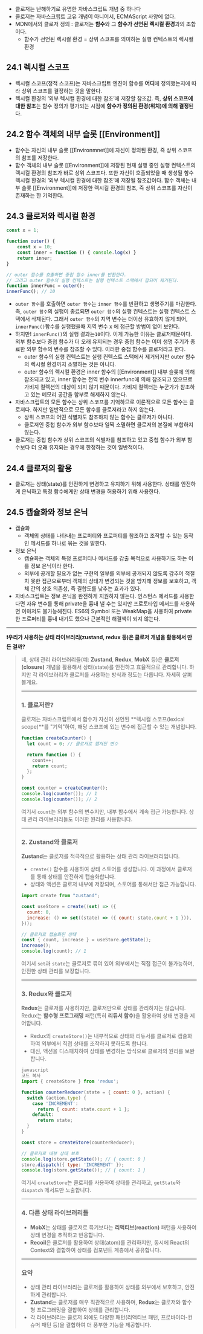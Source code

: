 - 클로저는 난해하기로 유명한 자바스크립트 개념 중 하나다
- 클로저는 자바스크립트 고유 개념이 아니어서, ECMAScript 사양에 없다.
- MDN에서의 클로저 정의 : 클로저는 **함수**와 그 **함수가 선언된 렉시컬 환경**과의 조합이다.
  - 함수가 선언된 렉시컬 환경 = 상위 스코프를 의미하는 실행 컨텍스트의 렉시컬 환경

## 24.1 렉시컬 스코프

- 렉시컬 스코프(정적 스코프)는 자바스크립트 엔진이 함수를 **어디**에 정의했는지에 따라 상위 스코프를 결정하는 것을 말한다.
- 렉시컬 환경의 ‘외부 렉시컬 환경에 대한 참조’에 저장할 참조값. 즉, **상위 스코프에 대한 참조**는 함수 정의가 평가되는 시점에 **함수가 정의된 환경(위치)에 의해 결정**된다.

## 24.2 함수 객체의 내부 슬롯 [[Environment]]

- 함수는 자신의 내부 슬롯 [[Environmnet]]에 자신이 정의된 환경, 즉 상위 스코프의 참조를 저장한다.
- 함수 객체의 내부 슬롯 [[Environment]]에 저장된 현재 실행 중인 실행 컨텍스트의 렉시컬 환경의 참조가 바로 상위 스코프다. 또한 자신이 호출되었을 때 생성될 함수 렉시컬 환경의 ‘외부 렉시컬 환경에 대한 참조’에 저장될 참조값이다. 함수 객체는 내부 슬롯 [[Environment]]에 저장한 렉시컬 환경의 참조, 즉 상위 스코프를 자신이 존재하는 한 기억한다.

## 24.3 클로저와 렉시컬 환경

```jsx
const x = 1;

function outer() {
	const x = 10;
	const inner = function () { console.log(x) }
	return inner;
}

// outer 함수를 호출하면 중첩 함수 inner를 반환한다.
// 그리고 outer 함수의 실행 컨텍스트는 실행 컨텍스트 스택에서 팝되어 제거된다.
function innerFunc = outer();
innerFunc(); // 10
```

- `outer 함수`를 호출하면 `outer 함수`는 `inner 함수`를 반환하고 생명주기를 마감한다. 즉, `outer 함수`의 실행이 종료되면 `outer 함수`의 실행 컨텍스트는 실행 컨텍스트 스택에서 삭제된다. 그래서 `outer 함수`의 지역 변수는 더이상 유효하지 않게 되어, `innerFunc()`함수를 실행했을때 지역 변수 x 에 접근할 방법이 없어 보인다.
- 하지만! `innerFunc()`의 실행 결과는`10`이다. 이게 가능한 이유는 클로저때문이다. 외부 함수보다 중첩 함수가 더 오래 유지되는 경우 중첩 함수는 이미 생명 주기가 종료한 외부 함수의 변수를 참조할 수 있다. 이러한 중첩 함수를 클로저라고 한다.
  - outer 함수의 실행 컨텍스트는 실행 컨텍스트 스택에서 제거되지만 outer 함수의 렉시컬 환경까지 소멸하는 것은 아니다.
  - outer 함수의 렉시컬 환경은 inner 함수의 [[Environment]] 내부 슬롯에 의해 참조되고 있고, inner 함수는 전역 변수 innerfunc에 의해 참조되고 있으므로 가비지 컬렉션의 대상이 되지 않기 때문이다. 가비지 컬렉터는 누군가가 참조하고 있는 메모리 공간을 함부로 해제하지 않는다.
- 자바스크립트의 모든 함수는 상위 스코프를 기억하므로 이론적으로 모든 함수는 클로저다. 하지만 일반적으로 모든 함수를 클로저라고 하지 않는다.
  - 상위 스코프의 어떤 식별자도 참조하지 않는 함수는 클로저가 아니다.
  - 클로저인 중첩 함수가 외부 함수보다 일찍 소멸하면 클로저의 본질에 부합하지 않는다.
- 클로저는 중첩 함수가 상위 스코프의 식별자를 참조하고 있고 중첩 함수가 외부 함수보다 더 오래 유지되는 경우에 한정하는 것이 일반적이다.

## 24.4 클로저의 활용

- 클로저는 상태(state)를 안전하게 변경하고 유지하기 위해 사용한다. 상태를 안전하게 은닉하고 특정 함수에게만 상태 변경을 허용하기 위해 사용한다.

## 24.5 캡슐화와 정보 은닉

- 캡슐화
  - 객체의 상태를 나타내는 프로퍼티와 프로퍼티를 참조하고 조작할 수 있는 동작인 메서드를 하나로 묶는 것을 말한다.
- 정보 은닉
  - 캡슐화는 객체의 특정 프로퍼티나 메서드를 감출 목적으로 사용하기도 하는 이를 정보 은닉이라 한다.
  - 외부에 공개할 필요가 없는 구현의 일부를 외부에 공개되지 않도록 감추어 적절치 못한 접근으로부터 객체의 상태가 변경되는 것을 방지해 정보를 보호하고, 객체 간의 상호 의존성, 즉 결합도를 낮추는 효과가 있다.
- 자바스크립트는 정보 은닉을 완전하게 지원하지 않는다. 인스턴스 메서드를 사용한다면 자유 변수를 통해 private을 흉내 낼 수는 있지만 프로토타입 메서드를 사용하면 이마저도 불가능해진다. ES6의 Symbol 또는 WeakMap을 사용하여 private한 프로퍼티를 흉내 내기도 했으나 근본적인 해결책이 되지 않는다.

---

**❗️우리가 사용하는 상태 라이브러리(zustand, redux 등)은 클로저 개념을 활용해서 만든 걸까?**

> 네, 상태 관리 라이브러리들(예: **Zustand**, **Redux**, **MobX** 등)은 **클로저(closure)** 개념을 활용해서 상태(state)를 안전하고 효율적으로 관리합니다. 하지만 각 라이브러리가 클로저를 사용하는 방식과 정도는 다릅니다. 자세히 살펴볼게요.
>
> ---
>
> ### 1. **클로저란?**
>
> 클로저는 자바스크립트에서 함수가 자신이 선언된 **렉시컬 스코프(lexical scope)**를 "기억"하여, 해당 스코프에 있는 변수에 접근할 수 있는 개념입니다.
>
> ```jsx
> function createCounter() {
>   let count = 0; // 클로저로 캡처된 변수
>
>   return function () {
>     count++;
>     return count;
>   };
> }
>
> const counter = createCounter();
> console.log(counter()); // 1
> console.log(counter()); // 2
> ```
>
> 여기서 `count`는 외부 함수의 변수지만, 내부 함수에서 계속 접근 가능합니다. 상태 관리 라이브러리들도 이러한 원리를 사용합니다.
>
> ---
>
> ### 2. **Zustand와 클로저**
>
> **Zustand**는 클로저를 적극적으로 활용하는 상태 관리 라이브러리입니다.
>
> - `create()` 함수를 사용하여 상태 스토어를 생성합니다. 이 과정에서 클로저를 통해 상태를 안전하게 캡슐화합니다.
> - 상태와 액션은 클로저 내부에 저장되며, 스토어를 통해서만 접근 가능합니다.
>
> ```jsx
> import create from "zustand";
>
> const useStore = create((set) => ({
>   count: 0,
>   increase: () => set((state) => ({ count: state.count + 1 })),
> }));
>
> // 클로저로 캡슐화된 상태
> const { count, increase } = useStore.getState();
> increase();
> console.log(count); // 1
> ```
>
> 여기서 `set`과 `state`는 클로저로 묶여 있어 외부에서는 직접 접근이 불가능하며, 안전한 상태 관리를 보장합니다.
>
> ---
>
> ### 3. **Redux와 클로저**
>
> **Redux**는 클로저를 사용하지만, 클로저만으로 상태를 관리하지는 않습니다. Redux는 **함수형 프로그래밍** 패턴(특히 **리듀서 함수**)을 활용하여 상태 변경을 제어합니다.
>
> - Redux의 `createStore()`는 내부적으로 상태와 리듀서를 클로저로 캡슐화하여 외부에서 직접 상태를 조작하지 못하도록 합니다.
> - 대신, 액션을 디스패치하여 상태를 변경하는 방식으로 클로저의 원리를 보완합니다.
>
> ```jsx
> javascript
> 코드 복사
> import { createStore } from 'redux';
>
> function counterReducer(state = { count: 0 }, action) {
>   switch (action.type) {
>     case 'INCREMENT':
>       return { count: state.count + 1 };
>     default:
>       return state;
>   }
> }
>
> const store = createStore(counterReducer);
>
> // 클로저로 내부 상태 보호
> console.log(store.getState()); // { count: 0 }
> store.dispatch({ type: 'INCREMENT' });
> console.log(store.getState()); // { count: 1 }
>
> ```
>
> 여기서 `createStore`는 클로저를 사용하여 상태를 관리하고, `getState`와 `dispatch` 메서드만 노출합니다.
>
> ---
>
> ### 4. **다른 상태 라이브러리들**
>
> - **MobX**는 상태를 클로저로 묶기보다는 **리액티브(reaction)** 패턴을 사용하여 상태 변경을 추적하고 반응합니다.
> - **Recoil**은 클로저를 활용하여 상태(atom)를 관리하지만, 동시에 React의 Context와 결합하여 상태를 컴포넌트 계층에서 공유합니다.
>
> ---
>
> ### 요약
>
> - 상태 관리 라이브러리는 클로저를 활용하여 상태를 외부에서 보호하고, 안전하게 관리합니다.
> - **Zustand**는 클로저를 매우 직관적으로 사용하며, **Redux**는 클로저와 함수형 프로그래밍을 결합하여 상태를 관리합니다.
> - 각 라이브러리는 클로저 외에도 다양한 패턴(리액티브 패턴, 프로바이더-컨슈머 패턴 등)을 결합하여 더 풍부한 기능을 제공합니다.

